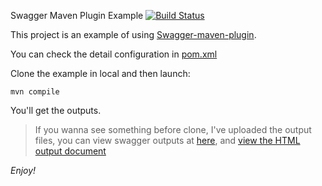 Swagger Maven Plugin Example [![Build Status](https://travis-ci.org/kongchen/swagger-maven-example.png)](https://travis-ci.org/kongchen/swagger-maven-example)

This project is an example of using [Swagger-maven-plugin](https://github.com/kongchen/swagger-maven-plugin).

You can check the detail configuration in [pom.xml](https://github.com/kongchen/swagger-maven-example/blob/master/pom.xml#L40-L49)

Clone the example in local and then launch:
```
mvn compile
```
You'll get the outputs.

>If you wanna see something before clone, I've uploaded the output files, you can view swagger outputs at 
[here](https://github.com/kongchen/swagger-maven-example/blob/master/generated/apidocs), and 
[view the HTML output document](http://htmlpreview.github.io/?https://raw.github.com/kongchen/swagger-maven-example/master/generated/strapdown.html) 

*Enjoy!*
